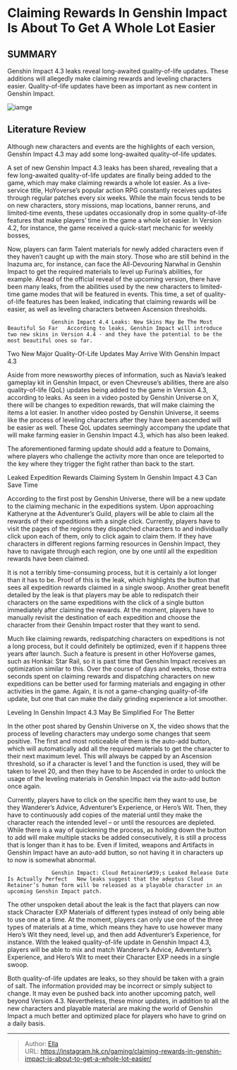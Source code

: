 # Claiming Rewards In Genshin Impact Is About To Get A Whole Lot Easier


## SUMMARY 



  Genshin Impact 4.3 leaks reveal long-awaited quality-of-life updates.   These additions will allegedly make claiming rewards and leveling characters easier.   Quality-of-life updates have been as important as new content in Genshin Impact.  

![iamge](https://static1.srcdn.com/wordpress/wp-content/uploads/2023/12/genshin-impact-43-leaks-quality-life-update-rewards-leveling-alhaitham-wriothesley.jpg)

## Literature Review

Although new characters and events are the highlights of each version, Genshin Impact 4.3 may add some long-awaited quality-of-life updates.




A set of new Genshin Impact 4.3 leaks has been shared, revealing that a few long-awaited quality-of-life updates are finally being added to the game, which may make claiming rewards a whole lot easier. As a live-service title, HoYoverse’s popular action RPG constantly receives updates through regular patches every six weeks. While the main focus tends to be on new characters, story missions, map locations, banner reruns, and limited-time events, these updates occasionally drop in some quality-of-life features that make players’ time in the game a whole lot easier. In Version 4.2, for instance, the game received a quick-start mechanic for weekly bosses,




Now, players can farm Talent materials for newly added characters even if they haven’t caught up with the main story. Those who are still behind in the Inazuma arc, for instance, can face the All-Devouring Narwhal in Genshin Impact to get the required materials to level up Furina’s abilities, for example. Ahead of the official reveal of the upcoming version, there have been many leaks, from the abilities used by the new characters to limited-time game modes that will be featured in events. This time, a set of quality-of-life features has been leaked, indicating that claiming rewards will be easier, as well as leveling characters between Ascension thresholds.

                  Genshin Impact 4.4 Leaks: New Skins May Be The Most Beautiful So Far   According to leaks, Genshin Impact will introduce two new skins in Version 4.4 - and they have the potential to be the most beautiful ones so far.   


 Two New Major Quality-Of-Life Updates May Arrive With Genshin Impact 4.3 
         




Aside from more newsworthy pieces of information, such as Navia’s leaked gameplay kit in Genshin Impact, or even Chevreuse’s abilities, there are also quality-of-life (QoL) updates being added to the game in Version 4.3, according to leaks. As seen in a video posted by Genshin Universe on X, there will be changes to expedition rewards, that will make claiming the items a lot easier. In another video posted by Genshin Universe, it seems like the process of leveling characters after they have been ascended will be easier as well. These QoL updates seemingly accompany the update that will make farming easier in Genshin Impact 4.3, which has also been leaked.



The aforementioned farming update should add a feature to Domains, where players who challenge the activity more than once are teleported to the key where they trigger the fight rather than back to the start.






 Leaked Expedition Rewards Claiming System In Genshin Impact 4.3 Can Save Time 
          




According to the first post by Genshin Universe, there will be a new update to the claiming mechanic in the expeditions system. Upon approaching Katheryne at the Adventurer’s Guild, players will be able to claim all the rewards of their expeditions with a single click. Currently, players have to visit the pages of the regions they dispatched characters to and individually click upon each of them, only to click again to claim them. If they have characters in different regions farming resources in Genshin Impact, they have to navigate through each region, one by one until all the expedition rewards have been claimed.

It is not a terribly time-consuming process, but it is certainly a lot longer than it has to be. Proof of this is the leak, which highlights the button that sees all expedition rewards claimed in a single swoop. Another great benefit detailed by the leak is that players may be able to redispatch their characters on the same expeditions with the click of a single button immediately after claiming the rewards. At the moment, players have to manually revisit the destination of each expedition and choose the character from their Genshin Impact roster that they want to send.




Much like claiming rewards, redispatching characters on expeditions is not a long process, but it could definitely be optimized, even if it happens three years after launch. Such a feature is present in other HoYoverse games, such as Honkai: Star Rail, so it is past time that Genshin Impact receives an optimization similar to this. Over the course of days and weeks, those extra seconds spent on claiming rewards and dispatching characters on new expeditions can be better used for farming materials and engaging in other activities in the game. Again, it is not a game-changing quality-of-life update, but one that can make the daily grinding experience a lot smoother.



 Leveling In Genshin Impact 4.3 May Be Simplified For The Better 
          

In the other post shared by Genshin Universe on X, the video shows that the process of leveling characters may undergo some changes that seem positive. The first and most noticeable of them is the auto-add button, which will automatically add all the required materials to get the character to their next maximum level. This will always be capped by an Ascension threshold, so if a character is level 1 and the function is used, they will be taken to level 20, and then they have to be Ascended in order to unlock the usage of the leveling materials in Genshin Impact via the auto-add button once again.




Currently, players have to click on the specific item they want to use, be they Wanderer’s Advice, Adventurer’s Experience, or Hero’s Wit. Then, they have to continuously add copies of the material until they make the character reach the intended level – or until the resources are depleted. While there is a way of quickening the process, as holding down the button to add will make multiple stacks be added consecutively, it is still a process that is longer than it has to be. Even if limited, weapons and Artifacts in Genshin Impact have an auto-add button, so not having it in characters up to now is somewhat abnormal.

                  Genshin Impact: Cloud Retainer&#39;s Leaked Release Date Is Actually Perfect   New leaks suggest that the adeptus Cloud Retainer’s human form will be released as a playable character in an upcoming Genshin Impact patch.   

The other unspoken detail about the leak is the fact that players can now stack Character EXP Materials of different types instead of only being able to use one at a time. At the moment, players can only use one of the three types of materials at a time, which means they have to use however many Hero’s Wit they need, level up, and then add Adventurer’s Experience, for instance. With the leaked quality-of-life update in Genshin Impact 4.3, players will be able to mix and match Wanderer’s Advice, Adventurer’s Experience, and Hero’s Wit to meet their Character EXP needs in a single swoop.




Both quality-of-life updates are leaks, so they should be taken with a grain of salt. The information provided may be incorrect or simply subject to change. It may even be pushed back into another upcoming patch, well beyond Version 4.3. Nevertheless, these minor updates, in addition to all the new characters and playable material are making the world of Genshin Impact a much better and optimized place for players who have to grind on a daily basis.



---

> Author: [Ella](https://instagram.hk.cn/)  
> URL: https://instagram.hk.cn/gaming/claiming-rewards-in-genshin-impact-is-about-to-get-a-whole-lot-easier/  

